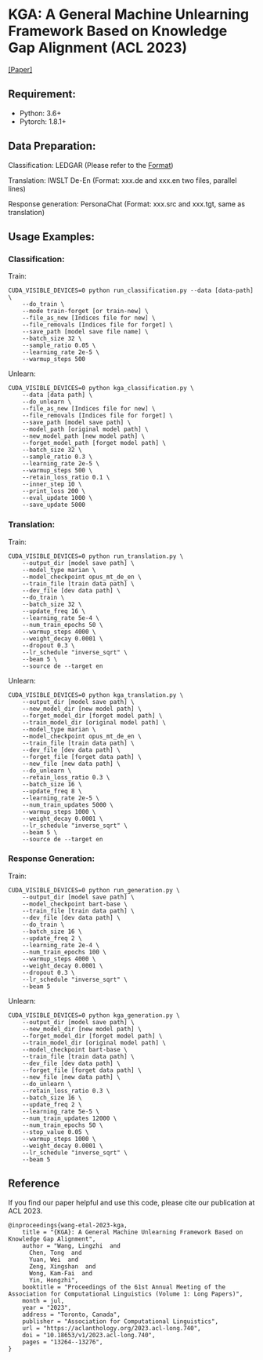 #  KGA: A General Machine Unlearning Framework Based on Knowledge Gap Alignment (ACL 2023)
[[Paper]](https://aclanthology.org/2023.acl-long.740.pdf) 

## Requirement:

* Python: 3.6+
* Pytorch: 1.8.1+

## Data Preparation:

Classification: LEDGAR (Please refer to the [Format](https://github.com/dtuggener/LEDGAR_provision_classification/))

Translation: IWSLT De-En (Format: xxx.de and xxx.en two files, parallel lines)

Response generation: PersonaChat (Format: xxx.src and xxx.tgt, same as translation)

## Usage Examples:

### Classification:

Train:

```
CUDA_VISIBLE_DEVICES=0 python run_classification.py --data [data-path] \
    --do_train \
    --mode train-forget [or train-new] \
    --file_as_new [Indices file for new] \
    --file_removals [Indices file for forget] \
    --save_path [model save file name] \
    --batch_size 32 \
    --sample_ratio 0.05 \
    --learning_rate 2e-5 \
    --warmup_steps 500 
```

Unlearn:

```
CUDA_VISIBLE_DEVICES=0 python kga_classification.py \
    --data [data path] \
    --do_unlearn \
    --file_as_new [Indices file for new] \
    --file_removals [Indices file for forget] \ 
    --save_path [model save path] \
    --model_path [original model path] \
    --new_model_path [new model path] \
    --forget_model_path [forget model path] \
    --batch_size 32 \
    --sample_ratio 0.3 \ 
    --learning_rate 2e-5 \
    --warmup_steps 500 \
    --retain_loss_ratio 0.1 \ 
    --inner_step 10 \ 
    --print_loss 200 \ 
    --eval_update 1000 \ 
    --save_update 5000
```

### Translation:

Train:

```
CUDA_VISIBLE_DEVICES=0 python run_translation.py \
    --output_dir [model save path] \
    --model_type marian \
    --model_checkpoint opus_mt_de_en \
    --train_file [train data path] \
    --dev_file [dev data path] \
    --do_train \
    --batch_size 32 \
    --update_freq 16 \
    --learning_rate 5e-4 \
    --num_train_epochs 50 \
    --warmup_steps 4000 \
    --weight_decay 0.0001 \
    --dropout 0.3 \
    --lr_schedule "inverse_sqrt" \
    --beam 5 \
    --source de --target en
```

Unlearn:

```
CUDA_VISIBLE_DEVICES=0 python kga_translation.py \
    --output_dir [model save path] \
    --new_model_dir [new model path] \
    --forget_model_dir [forget model path] \
    --train_model_dir [original model path] \
    --model_type marian \
    --model_checkpoint opus_mt_de_en \
    --train_file [train data path] \
    --dev_file [dev data path] \
    --forget_file [forget data path] \
    --new_file [new data path] \
    --do_unlearn \
    --retain_loss_ratio 0.3 \
    --batch_size 16 \
    --update_freq 8 \
    --learning_rate 2e-5 \
    --num_train_updates 5000 \
    --warmup_steps 1000 \
    --weight_decay 0.0001 \
    --lr_schedule "inverse_sqrt" \
    --beam 5 \
    --source de --target en
```

### Response Generation:

Train:

```
CUDA_VISIBLE_DEVICES=0 python run_generation.py \
    --output_dir [model save path] \
    --model_checkpoint bart-base \
    --train_file [train data path] \
    --dev_file [dev data path] \
    --do_train \
    --batch_size 16 \
    --update_freq 2 \
    --learning_rate 2e-4 \
    --num_train_epochs 100 \
    --warmup_steps 4000 \
    --weight_decay 0.0001 \
    --dropout 0.3 \
    --lr_schedule "inverse_sqrt" \
    --beam 5
```

Unlearn:

```
CUDA_VISIBLE_DEVICES=0 python kga_generation.py \
    --output_dir [model save path] \
    --new_model_dir [new model path] \
    --forget_model_dir [forget model path] \
    --train_model_dir [original model path] \
    --model_checkpoint bart-base \
    --train_file [train data path] \
    --dev_file [dev data path] \
    --forget_file [forget data path] \
    --new_file [new data path] \
    --do_unlearn \
    --retain_loss_ratio 0.3 \
    --batch_size 16 \
    --update_freq 2 \
    --learning_rate 5e-5 \
    --num_train_updates 12000 \
    --num_train_epochs 50 \
    --stop_value 0.05 \
    --warmup_steps 1000 \
    --weight_decay 0.0001 \
    --lr_schedule "inverse_sqrt" \
    --beam 5
```

## Reference
If you find our paper helpful and use this code, please cite our publication at ACL 2023. 

```
@inproceedings{wang-etal-2023-kga,
    title = "{KGA}: A General Machine Unlearning Framework Based on Knowledge Gap Alignment",
    author = "Wang, Lingzhi  and
      Chen, Tong  and
      Yuan, Wei  and
      Zeng, Xingshan  and
      Wong, Kam-Fai  and
      Yin, Hongzhi",
    booktitle = "Proceedings of the 61st Annual Meeting of the Association for Computational Linguistics (Volume 1: Long Papers)",
    month = jul,
    year = "2023",
    address = "Toronto, Canada",
    publisher = "Association for Computational Linguistics",
    url = "https://aclanthology.org/2023.acl-long.740",
    doi = "10.18653/v1/2023.acl-long.740",
    pages = "13264--13276",
}
```
